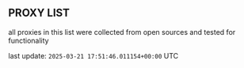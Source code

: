 ## PROXY LIST

all proxies in this list were collected from open sources and tested for functionality

last update: `2025-03-21 17:51:46.011154+00:00` UTC